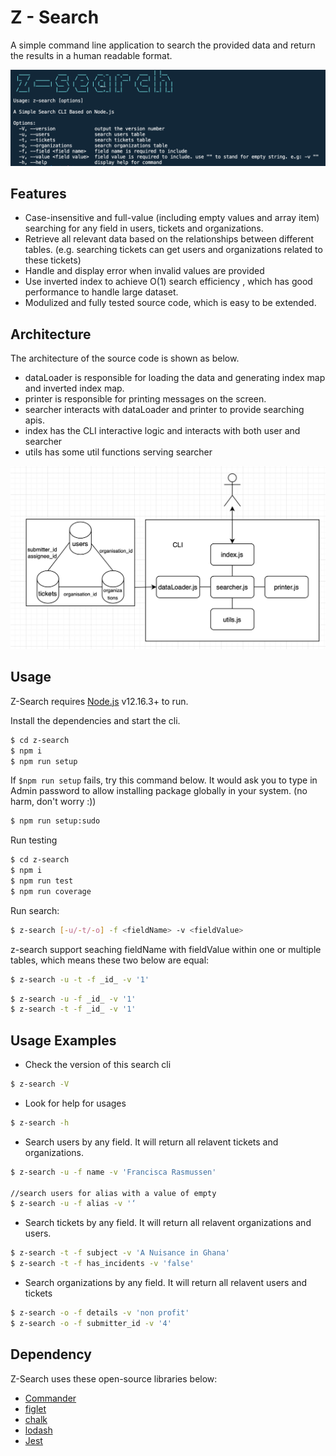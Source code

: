 # Z - Search

A simple command line application to search the provided data and return the results in a human readable format.

![Screenshot](screenShot.png)

## Features

- Case-insensitive and full-value (including empty values and array item) searching for any field in users, tickets and organizations.
- Retrieve all relevant data based on the relationships between different tables. (e.g. searching tickets can get users and organizations related to these tickets)
- Handle and display error when invalid values are provided
- Use inverted index to achieve O(1) search efficiency , which has good performance to handle large dataset.
- Modulized and fully tested source code, which is easy to be extended.

## Architecture

The architecture of the source code is shown as below.

- dataLoader is responsible for loading the data and generating index map and inverted index map.
- printer is responsible for printing messages on the screen.
- searcher interacts with dataLoader and printer to provide searching apis.
- index has the CLI interactive logic and interacts with both user and searcher
- utils has some util functions serving searcher

![Architecture](architecture.png)

## Usage

Z-Search requires [Node.js](https://nodejs.org/) v12.16.3+ to run.

Install the dependencies and start the cli.

```sh
$ cd z-search
$ npm i
$ npm run setup
```

If `$npm run setup` fails, try this command below. It would ask you to type in Admin password to allow installing package globally in your system. (no harm, don't worry :))

```sh
$ npm run setup:sudo
```

Run testing

```sh
$ cd z-search
$ npm i
$ npm run test
$ npm run coverage
```

Run search:

```sh
$ z-search [-u/-t/-o] -f <fieldName> -v <fieldValue>
```

z-search support seaching fieldName with fieldValue within one or multiple tables, which means these two below are equal:

```sh
$ z-search -u -t -f _id_ -v '1'
```

```sh
$ z-search -u -f _id_ -v '1'
$ z-search -t -f _id_ -v '1'
```

## Usage Examples

- Check the version of this search cli

```sh
$ z-search -V
```

- Look for help for usages

```sh
$ z-search -h
```

- Search users by any field. It will return all relavent tickets and organizations.

```sh
$ z-search -u -f name -v 'Francisca Rasmussen'

//search users for alias with a value of empty
$ z-search -u -f alias -v '‘
```

- Search tickets by any field. It will return all relavent organizations and users.

```sh
$ z-search -t -f subject -v 'A Nuisance in Ghana'
$ z-search -t -f has_incidents -v 'false'
```

- Search organizations by any field. It will return all relavent users and tickets

```sh
$ z-search -o -f details -v 'non profit'
$ z-search -o -f submitter_id -v '4'
```

## Dependency

Z-Search uses these open-source libraries below:

- [Commander](https://www.npmjs.com/package/commander)
- [figlet](https://www.npmjs.com/package/figletr)
- [chalk](https://www.npmjs.com/package/chalk)
- [lodash](https://www.npmjs.com/package/lodash)
- [Jest](https://www.npmjs.com/package/jest)
